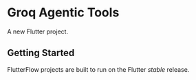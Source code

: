 # Groq Agentic Tools

A new Flutter project.

## Getting Started

FlutterFlow projects are built to run on the Flutter _stable_ release.
